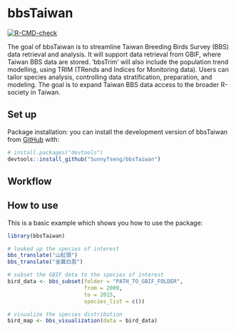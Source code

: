
<!-- README.md is generated from README.Rmd. Please edit that file -->

# bbsTaiwan

<!-- badges: start -->

[![R-CMD-check](https://github.com/SunnyTseng/bbsTaiwan/actions/workflows/R-CMD-check.yaml/badge.svg)](https://github.com/SunnyTseng/bbsTaiwan/actions/workflows/R-CMD-check.yaml)

<!-- badges: end -->

The goal of bbsTaiwan is to streamline Taiwan Breeding Birds Survey
(BBS) data retrieval and analysis. It will support data retrieval from
GBIF, where Taiwan BBS data are stored. ‘bbsTrim’ will also include the
population trend modelling, using TRIM (TRends and Indices for
Monitoring data). Users can tailor species analysis, controlling data
stratification, preparation, and modeling. The goal is to expand Taiwan
BBS data access to the broader R-society in Taiwan.

## Set up

Package installation: you can install the development version of
bbsTaiwan from [GitHub](https://github.com/) with:

``` r
# install.packages("devtools")
devtools::install_github("SunnyTseng/bbsTaiwan")
```

## Workflow

## How to use

This is a basic example which shows you how to use the package:

``` r
library(bbsTaiwan)

# looked up the species of interest 
bbs_translate("山紅頭")
bbs_translate("金翼白眉")

# subset the GBIF data to the species of interest
bird_data <- bbs_subset(folder = "PATH_TO_GBIF_FOLDER",
                        from = 2009,
                        to = 2015,
                        species_list = c())

# visualize the species distribution 
bird_map <- bbs_visualization(data = bird_data)
```
